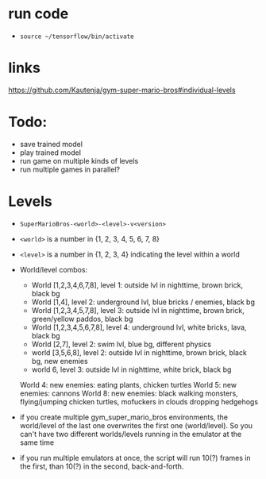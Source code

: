 

# run code

- `source ~/tensorflow/bin/activate`

# links
https://github.com/Kautenja/gym-super-mario-bros#individual-levels

# Todo:
- save trained model
- play trained model
- run game on multiple kinds of levels
- run multiple games in parallel?


# Levels
- `SuperMarioBros-<world>-<level>-v<version>`
- `<world>` is a number in {1, 2, 3, 4, 5, 6, 7, 8}
- `<level>` is a number in {1, 2, 3, 4} indicating the level within a world
- World/level combos:
    - World [1,2,3,4,6,7,8], level 1: outside lvl in nighttime, brown brick, black bg
    - World [1,4], level 2: underground lvl, blue bricks / enemies, black bg
    - World [1,2,3,4,5,7,8], level 3: outside lvl in nighttime, brown brick, green/yellow paddos, black bg
    - World [1,2,3,4,5,6,7,8], level 4: underground lvl, white bricks, lava, black bg
    - World [2,7], level 2: swim lvl, blue bg, different physics
    - world [3,5,6,8], level 2: outside lvl in nighttime, brown brick, black bg, new enemies
    - world 6, level 3: outside lvl in nighttime, white brick, black bg

    World 4: new enemies: eating plants, chicken turtles
    World 5: new enemies: cannons
    World 8: new enemies: black walking monsters, flying/jumping chicken turtles, mofuckers in clouds dropping hedgehogs
- if you create multiple gym_super_mario_bros environments, the world/level of the last one overwrites the first one (world/level).
So you can't have two different worlds/levels running in the emulator at the same time
- if you run multiple emulators at once, the script will run 10(?) frames in the first, than 10(?) in the second, back-and-forth.
